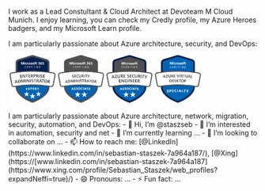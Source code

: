 I work as a Lead Constultant & Cloud Architect at Devoteam M Cloud Munich. I enjoy learning, you can check my Credly profile, my Azure Heroes badgers, and my Microsoft Learn profile.

I am particularly passionate about Azure architecture, security, and DevOps:
<p>
<img src="microsoft365-enterprise-adminstrator-expert-600x600.png" alt="Enterprise Administrator Expert" width="98" height="98"/><img src="microsoft365-security-administrator-associate-600x600.png" alt="SecurityAdministratorAssociate" width="98" height="98"/><img src="azure-security-engineer-associate600x600.png" alt="AzureSecurityEngineerAssociate" width="98" height="98"/><img src="azure-virtual-desktop-specialty-600x600.png" alt="AzureVirtualDesktopSpecialty" width="98" height="98"/>
<p>
I am particularly passionate about Azure architecture, network, migration, security, automation, and DevOps:
- 👋 Hi, I’m @staszseb
- 👀 I’m interested in automation, security and net
- 🌱 I’m currently learning ...
- 💞️ I’m looking to collaborate on ...
- 📫 How to reach me: [@LinkedIn](https://www.linkedin.com/in/sebastian-staszek-7a964a187/), [@Xing](https://[www.linkedin.com/in/sebastian-staszek-7a964a187](https://www.xing.com/profile/Sebastian_Staszek/web_profiles?expandNeffi=true)/)
- 😄 Pronouns: ...
- ⚡ Fun fact: ...

<!---
staszseb/staszseb is a ✨ special ✨ repository because its `README.md` (this file) appears on your GitHub profile.
You can click the Preview link to take a look at your changes.
--->

